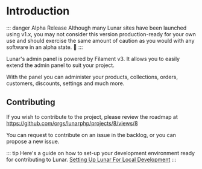 # Introduction

::: danger Alpha Release
Although many Lunar sites have been launched using v1.x, you may not consider this version production-ready for your own
use and should exercise the same amount of caution as you would with any software in an alpha state. 🚀
:::

Lunar's admin panel is powered by Filament v3. It allows you to easily extend the admin panel to suit your project.

With the panel you can administer your products, collections, orders, customers, discounts, settings and much more.

## Contributing

If you wish to contribute to the project, please review the roadmap at https://github.com/orgs/lunarphp/projects/8/views/8

You can request to contribute on an issue in the backlog, or you can propose a new issue.

::: tip
Here's a guide on how to set-up your development environment ready for contributing to Lunar.
[Setting Up Lunar For Local Development](/core/local-development)
:::
